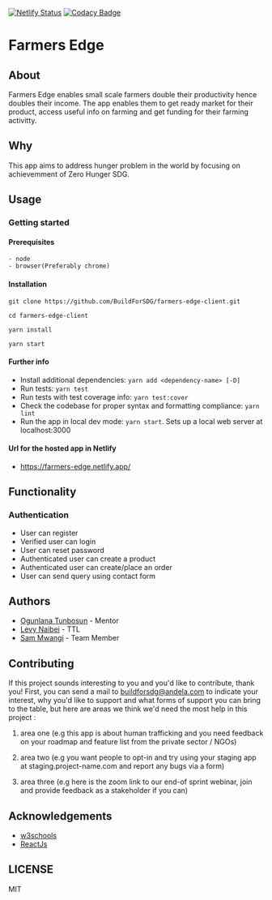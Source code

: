 [![Netlify Status](https://api.netlify.com/api/v1/badges/bc2c152f-411d-47ef-bd7d-b19d5460620f/deploy-status)](https://app.netlify.com/sites/farmers-edge/deploys)
[![Codacy Badge](https://api.codacy.com/project/badge/Grade/eb59be9bdd5d4b40ad1210174384499e)](https://app.codacy.com/gh/BuildForSDG/farmers-edge-client?utm_source=github.com&utm_medium=referral&utm_content=BuildForSDG/farmers-edge-client&utm_campaign=Badge_Grade_Settings)

# Farmers Edge

## About

Farmers Edge enables small scale farmers double their productivity hence doubles their income.
The app enables them to get ready market for their product, access useful info on farming and get funding for their farming activitty.

## Why

This app aims to address hunger problem in the world by focusing on achievemment of Zero Hunger SDG.

## Usage

### Getting started

#### Prerequisites

```
- node
- browser(Preferably chrome)
```

#### Installation

```
git clone https://github.com/BuildForSDG/farmers-edge-client.git
```

```
cd farmers-edge-client
```

```
yarn install
```

```
yarn start
```

#### Further info

- Install additional dependencies: `yarn add <dependency-name> [-D]`
- Run tests: `yarn test`
- Run tests with test coverage info: `yarn test:cover`
- Check the codebase for proper syntax and formatting compliance: `yarn lint`
- Run the app in local dev mode: `yarn start`. Sets up a local web server at localhost:3000

#### Url for the hosted app in Netlify

- https://farmers-edge.netlify.app/

## Functionality

### Authentication

- User can register
- Verified user can login
- User can reset password
- Authenticated user can create a product
- Authenticated user can create/place an order
- User can send query using contact form

## Authors

- [Ogunlana Tunbosun](https://github.com/bosunogunlana) - Mentor
- [Levy Naibei](https://github.com/Levy-Naibei) - TTL
- [Sam Mwangi](https://github.com/SAWAMWA) - Team Member

## Contributing

If this project sounds interesting to you and you'd like to contribute, thank you!
First, you can send a mail to buildforsdg@andela.com to indicate your interest, why you'd like to support and what forms of support you can bring to the table, but here are areas we think we'd need the most help in this project :

1. area one (e.g this app is about human trafficking and you need feedback on your roadmap and feature list from the private sector / NGOs)

2. area two (e.g you want people to opt-in and try using your staging app at staging.project-name.com and report any bugs via a form)

3. area three (e.g here is the zoom link to our end-of sprint webinar, join and provide feedback as a stakeholder if you can)

## Acknowledgements

- [w3schools](https://www.w3schools.com/)
- [ReactJs](https://reactjs.org/docs/getting-started.html)

## LICENSE

MIT
